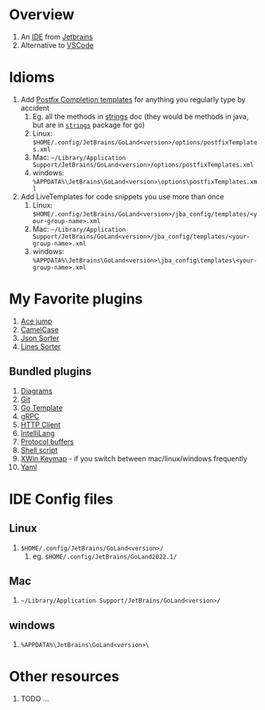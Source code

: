 # Overview
1. An [IDE](https://en.wikipedia.org/wiki/Integrated_development_environment) from [Jetbrains](https://www.jetbrains.com/)
1. Alternative to [VSCode](https://code.visualstudio.com/)


# Idioms
1. Add [Postfix Completion templates](https://www.jetbrains.com/help/go/settings-postfix-completion.html) for anything you regularly type by accident
    1. Eg. all the methods in [strings](./strings.md) doc (they would be methods in java, but are in [`strings`](https://pkg.go.dev/strings) package for go)
    1. Linux: `$HOME/.config/JetBrains/GoLand<version>/options/postfixTemplates.xml`
    1. Mac: `~/Library/Application Support/JetBrains/GoLand<version>/options/postfixTemplates.xml`
    1. windows: `%APPDATA%\JetBrains\GoLand<version>\options\postfixTemplates.xml`
1. Add LiveTemplates for code snippets you use more than once
    1. Linux: `$HOME/.config/JetBrains/GoLand<version>/jba_config/templates/<your-group-name>.xml`
    1. Mac: `~/Library/Application Support/JetBrains/GoLand<version>/jba_config/templates/<your-group-name>.xml`
    1. windows: `%APPDATA%\JetBrains\GoLand<version>\jba_config\templates\<your-group-name>.xml`


# My Favorite plugins
1. [Ace jump](https://plugins.jetbrains.com/plugin/7086-acejump)
1. [CamelCase](https://plugins.jetbrains.com/plugin/7160-camelcase)
1. [Json Sorter](https://plugins.jetbrains.com/plugin/11104-json-sorter)
1. [Lines Sorter](https://plugins.jetbrains.com/plugin/5919-lines-sorter)


## Bundled plugins
1. [Diagrams](TODO)
1. [Git](https://plugins.jetbrains.com/plugin/13173-git)
1. [Go Template](https://www.jetbrains.com/help/go/integration-with-go-templates.html)
1. [gRPC](https://plugins.jetbrains.com/plugin/16889-grpc)
1. [HTTP Client](https://www.jetbrains.com/help/go/http-client-in-product-code-editor.html)
1. [IntelliLang](https://plugins.jetbrains.com/plugin/13374-intellilang)
1. [Protocol buffers](https://plugins.jetbrains.com/plugin/8277-protobuf-support)
1. [Shell script](https://plugins.jetbrains.com/plugin/13122-shell-script)
1. [XWin Keymap](https://plugins.jetbrains.com/plugin/13094-xwin-keymap) - if you switch between mac/linux/windows frequently
1. [Yaml](https://plugins.jetbrains.com/plugin/13126-yaml)


# IDE Config files
## Linux
1. `$HOME/.config/JetBrains/GoLand<version>/`
    1. eg. `$HOME/.config/JetBrains/GoLand2022.1/`

## Mac
1. `~/Library/Application Support/JetBrains/GoLand<version>/`

## windows
1. `%APPDATA%\JetBrains\GoLand<version>\`



# Other resources
1. TODO ...
